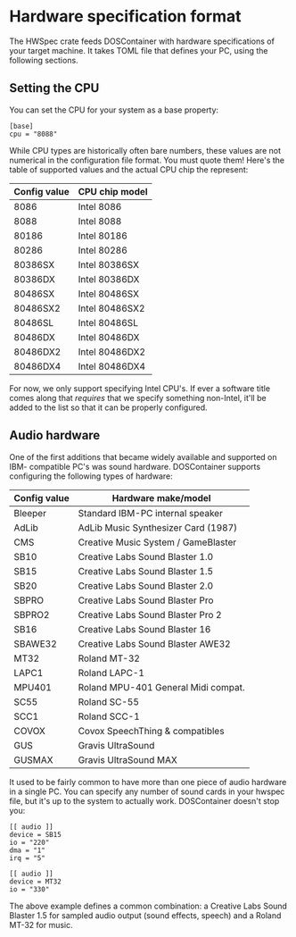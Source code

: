 # Hardware specification format

The HWSpec crate feeds DOSContainer with hardware specifications of your target
machine. It takes TOML file that defines your PC, using the following sections.

## Setting the CPU

You can set the CPU for your system as a base property:

```
[base]
cpu = "8088"
```

While CPU types are historically often bare numbers, these values are not
numerical in the configuration file format. You must quote them! Here's the
table of supported values and the actual CPU chip the represent:

| Config value | CPU chip model |
|--------------|----------------|
| 8086         | Intel 8086     |
| 8088         | Intel 8088     |
| 80186        | Intel 80186    |
| 80286        | Intel 80286    |
| 80386SX      | Intel 80386SX  |
| 80386DX      | Intel 80386DX  |
| 80486SX      | Intel 80486SX  |
| 80486SX2     | Intel 80486SX2 |
| 80486SL      | Intel 80486SL  |
| 80486DX      | Intel 80486DX  |
| 80486DX2     | Intel 80486DX2 |
| 80486DX4     | Intel 80486DX4 |

For now, we only support specifying Intel CPU's. If ever a software title
comes along that *requires* that we specify something non-Intel, it'll be
added to the list so that it can be properly configured.

## Audio hardware

One of the first additions that became widely available and supported on IBM-
compatible PC's was sound hardware. DOSContainer supports configuring the
following types of hardware:

| Config value | Hardware make/model                 |
|--------------|-------------------------------------|
| Bleeper      | Standard IBM-PC internal speaker    |
| AdLib        | AdLib Music Synthesizer Card (1987) |
| CMS          | Creative Music System / GameBlaster |
| SB10         | Creative Labs Sound Blaster 1.0     |
| SB15         | Creative Labs Sound Blaster 1.5     |
| SB20         | Creative Labs Sound Blaster 2.0     |
| SBPRO        | Creative Labs Sound Blaster Pro     |
| SBPRO2       | Creative Labs Sound Blaster Pro 2   |
| SB16         | Creative Labs Sound Blaster 16      |
| SBAWE32      | Creative Labs Sound Blaster AWE32   |
| MT32         | Roland MT-32                        |
| LAPC1        | Roland LAPC-1                       |
| MPU401       | Roland MPU-401 General Midi compat. |
| SC55         | Roland SC-55                        |
| SCC1         | Roland SCC-1                        |
| COVOX        | Covox SpeechThing & compatibles     |
| GUS          | Gravis UltraSound                   |
| GUSMAX       | Gravis UltraSound MAX               |

It used to be fairly common to have more than one piece of audio hardware
in a single PC. You can specify any number of sound cards in your hwspec file,
but it's up to the system to actually work. DOSContainer doesn't stop you:

```
[[ audio ]]
device = SB15
io = "220"
dma = "1"
irq = "5"

[[ audio ]]
device = MT32
io = "330"
```

The above example defines a common combination: a Creative Labs Sound Blaster
1.5 for sampled audio output (sound effects, speech) and a Roland MT-32 for
music.
